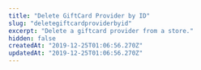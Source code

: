 ```yaml
---
title: "Delete GiftCard Provider by ID"
slug: "deletegiftcardproviderbyid"
excerpt: "Delete a giftcard provider from a store."
hidden: false
createdAt: "2019-12-25T01:06:56.270Z"
updatedAt: "2019-12-25T01:06:56.270Z"
---
```

